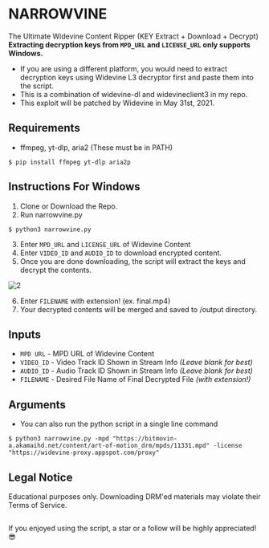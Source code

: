 # NARROWVINE
The Ultimate Widevine Content Ripper (KEY Extract + Download + Decrypt)<br>
**Extracting decryption keys from `MPD_URL` and `LICENSE_URL` only supports Windows.** 
- If you are using a different platform, you would need to extract decryption keys using Widevine L3 decryptor first and paste them into the script. 
- This is a combination of widevine-dl and widevineclient3 in my repo. 
- This exploit will be patched by Widevine in May 31st, 2021.

## Requirements
- ffmpeg, yt-dlp, aria2 (These must be in PATH)

```
$ pip install ffmpeg yt-dlp aria2p
```
## Instructions For Windows
1. Clone or Download the Repo.
2. Run narrowvine.py
  ```
  $ python3 narrowvine.py
  ```
3. Enter `MPD_URL` and `LICENSE_URL` of Widevine Content 
4. Enter `VIDEO_ID` and `AUDIO_ID` to download encrypted content. 
5. Once you are done downloading, the script will extract the keys and decrypt the contents.<br> 

  ![2](https://user-images.githubusercontent.com/57805304/117309054-0c19c700-aebd-11eb-93b4-230af77e83a1.PNG)

6. Enter `FILENAME` with extension! (ex. final.mp4)
7. Your decrypted contents will be merged and saved to /output directory. 

## Inputs
- `MPD URL` - MPD URL of Widevine Content
- `VIDEO_ID` - Video Track ID Shown in Stream Info *(Leave blank for best)*
- `AUDIO_ID` - Audio Track ID Shown in Stream Info *(Leave blank for best)*
- `FILENAME` - Desired File Name of Final Decrypted File *(with extension!)*

## Arguments
- You can also run the python script in a single line command
```
$ python3 narrowvine.py -mpd "https://bitmovin-a.akamaihd.net/content/art-of-motion_drm/mpds/11331.mpd" -license "https://widevine-proxy.appspot.com/proxy"
```
## Legal Notice
Educational purposes only. Downloading DRM'ed materials may violate their Terms of Service.

##
If you enjoyed using the script, a star or a follow will be highly appreciated! 😎
